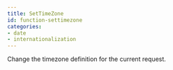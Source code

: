 ```yaml
---
title: SetTimeZone
id: function-settimezone
categories:
- date
- internationalization
---
```


Change the timezone definition for the current request.
